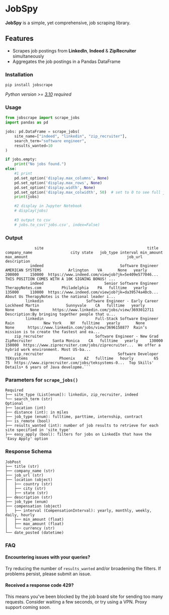 # JobSpy

**JobSpy** is a simple, yet comprehensive, job scraping library.
## Features

- Scrapes job postings from **LinkedIn**, **Indeed** & **ZipRecruiter** simultaneously
- Aggregates the job postings in a Pandas DataFrame

### Installation
`pip install jobscrape`  
  
  _Python version >= [3.10](https://www.python.org/downloads/release/python-3100/) required_ 

### Usage

```python
from jobscrape import scrape_jobs
import pandas as pd

jobs: pd.DataFrame = scrape_jobs(
    site_name=["indeed", "linkedin", "zip_recruiter"],
    search_term="software engineer",
    results_wanted=10
)

if jobs.empty:
    print("No jobs found.")
else:
    #1 print
    pd.set_option('display.max_columns', None)
    pd.set_option('display.max_rows', None)
    pd.set_option('display.width', None)
    pd.set_option('display.max_colwidth', 50)  # set to 0 to see full job url / desc
    print(jobs)

    #2 display in Jupyter Notebook
    # display(jobs)
    
    #3 output to csv
    # jobs.to_csv('jobs.csv', index=False)
```

### Output
```
             site                                              title                    company_name                 city state   job_type interval min_amount max_amount                                            job_url                                        description
           indeed                                  Software Engineer                AMERICAN SYSTEMS            Arlington    VA       None   yearly     200000     150000  https://www.indeed.com/viewjob?jk=5e409e577046...  THIS POSITION COMES WITH A 10K SIGNING BONUS! ...
           indeed                           Senior Software Engineer                TherapyNotes.com         Philadelphia    PA   fulltime   yearly     135000     110000  https://www.indeed.com/viewjob?jk=da39574a40cb...  About Us TherapyNotes is the national leader i...
         linkedin                   Software Engineer - Early Career                 Lockheed Martin            Sunnyvale    CA   fulltime   yearly       None       None      https://www.linkedin.com/jobs/view/3693012711  Description:By bringing together people that u...
         linkedin                       Full-Stack Software Engineer                            Rain             New York    NY   fulltime   yearly       None       None      https://www.linkedin.com/jobs/view/3696158877  Rain’s mission is to create the fastest and ea...
    zip_recruiter                       Software Engineer - New Grad                    ZipRecruiter         Santa Monica    CA   fulltime   yearly     130000     150000  https://www.ziprecruiter.com/jobs/ziprecruiter...  We offer a hybrid work environment. Most US-ba...
    zip_recruiter                                 Software Developer                      TEKsystems              Phoenix    AZ   fulltime   hourly         65         75  https://www.ziprecruiter.com/jobs/teksystems-0...  Top Skills' Details• 6 years of Java developme.```
```
### Parameters for `scrape_jobs()`


```plaintext
Required
├── site_type (List[enum]): linkedin, zip_recruiter, indeed
└── search_term (str)
Optional
├── location (int)
├── distance (int): in miles
├── job_type (enum): fulltime, parttime, internship, contract
├── is_remote (bool)
├── results_wanted (int): number of job results to retrieve for each site specified in 'site_type'
├── easy_apply (bool): filters for jobs on LinkedIn that have the 'Easy Apply' option
```

### Response Schema
```plaintext
JobPost
├── title (str)
├── company_name (str)
├── job_url (str)
├── location (object)
│   ├── country (str)
│   ├── city (str)
│   ├── state (str)
├── description (str)
├── job_type (enum)
├── compensation (object)
│   ├── interval (CompensationInterval): yearly, monthly, weekly, daily, hourly
│   ├── min_amount (float)
│   ├── max_amount (float)
│   └── currency (str)
└── date_posted (datetime)

```


### FAQ
  
#### Encountering issues with your queries?
  
Try reducing the number of `results_wanted` and/or broadening the filters. If problems persist, please submit an issue.
  
#### Received a response code 429?
This means you've been blocked by the job board site for sending too many requests. Consider waiting a few seconds, or try using a VPN. Proxy support coming soon.
  
